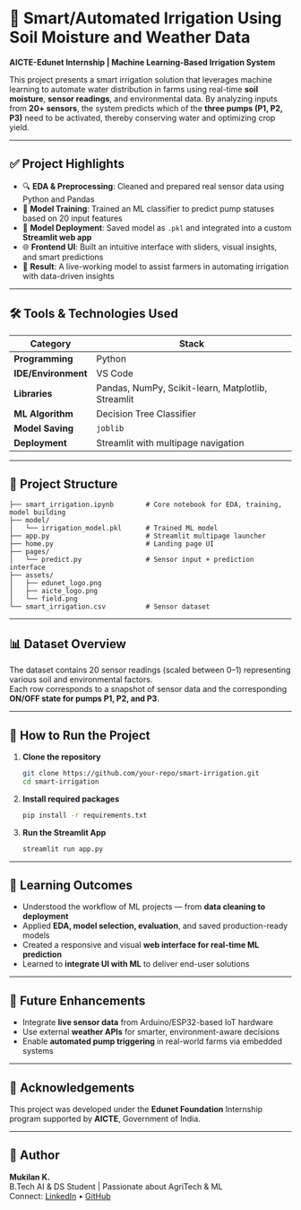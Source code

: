 
# 🌿 Smart/Automated Irrigation Using Soil Moisture and Weather Data  
**AICTE-Edunet Internship | Machine Learning-Based Irrigation System**

This project presents a smart irrigation solution that leverages machine learning to automate water distribution in farms using real-time **soil moisture**, **sensor readings**, and environmental data. By analyzing inputs from **20+ sensors**, the system predicts which of the **three pumps (P1, P2, P3)** need to be activated, thereby conserving water and optimizing crop yield.

---

## ✅ Project Highlights

- 🔍 **EDA & Preprocessing**: Cleaned and prepared real sensor data using Python and Pandas  
- 🤖 **Model Training**: Trained an ML classifier to predict pump statuses based on 20 input features  
- 💾 **Model Deployment**: Saved model as `.pkl` and integrated into a custom **Streamlit web app**  
- 🌐 **Frontend UI**: Built an intuitive interface with sliders, visual insights, and smart predictions  
- 🚀 **Result**: A live-working model to assist farmers in automating irrigation with data-driven insights

---

## 🛠️ Tools & Technologies Used

| Category               | Stack                               |
|------------------------|--------------------------------------|
| **Programming**        | Python                               |
| **IDE/Environment**    | VS Code                              |
| **Libraries**          | Pandas, NumPy, Scikit-learn, Matplotlib, Streamlit |
| **ML Algorithm**       | Decision Tree Classifier             |
| **Model Saving**       | `joblib`                             |
| **Deployment**         | Streamlit with multipage navigation  |

---

## 📁 Project Structure

```
├── smart_irrigation.ipynb        # Core notebook for EDA, training, model building
├── model/
│   └── irrigation_model.pkl      # Trained ML model
├── app.py                        # Streamlit multipage launcher
├── home.py                       # Landing page UI
├── pages/
│   └── predict.py                # Sensor input + prediction interface
├── assets/
│   ├── edunet_logo.png
│   ├── aicte_logo.png
│   └── field.png
└── smart_irrigation.csv          # Sensor dataset
```

---

## 📊 Dataset Overview

The dataset contains 20 sensor readings (scaled between 0–1) representing various soil and environmental factors.  
Each row corresponds to a snapshot of sensor data and the corresponding **ON/OFF state for pumps P1, P2, and P3**.

---

## 🚀 How to Run the Project

1. **Clone the repository**
   ```bash
   git clone https://github.com/your-repo/smart-irrigation.git
   cd smart-irrigation
   ```

2. **Install required packages**
   ```bash
   pip install -r requirements.txt
   ```

3. **Run the Streamlit App**
   ```bash
   streamlit run app.py
   ```

---

## 🎯 Learning Outcomes

- Understood the workflow of ML projects — from **data cleaning to deployment**
- Applied **EDA, model selection, evaluation**, and saved production-ready models
- Created a responsive and visual **web interface for real-time ML prediction**
- Learned to **integrate UI with ML** to deliver end-user solutions

---

## 🔮 Future Enhancements

- Integrate **live sensor data** from Arduino/ESP32-based IoT hardware  
- Use external **weather APIs** for smarter, environment-aware decisions  
- Enable **automated pump triggering** in real-world farms via embedded systems

---

## 🤝 Acknowledgements

This project was developed under the **Edunet Foundation** Internship program supported by **AICTE**, Government of India.

---

## 📌 Author

**Mukilan K.**  
B.Tech AI & DS Student | Passionate about AgriTech & ML  
Connect: [LinkedIn](https://www.linkedin.com/in/mukilan-k-ai) • [GitHub](https://github.com/MUKILAN-K)
